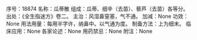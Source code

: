 序号：18874
名称：瓜蒂散
组成：瓜蒂、细辛（去苗）、藜芦（去苗）各等分。
出处：《全生指迷方》卷二。
主治：风湿鼻窒塞，气不通。
加减：None
功效：None
用法用量：每用半字许，纳鼻中。以气通为度。
制备方法：上为细末。
临床应用：None
各家论述：None
用药禁忌：None
附注：None
